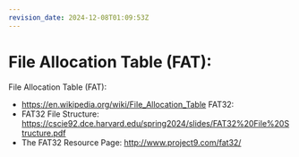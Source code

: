 ```yaml
---
revision_date: 2024-12-08T01:09:53Z
---
```

# File Allocation Table (FAT):
File Allocation Table (FAT):
* https://en.wikipedia.org/wiki/File_Allocation_Table
FAT32:
* FAT32 File Structure: https://cscie92.dce.harvard.edu/spring2024/slides/FAT32%20File%20Structure.pdf
* The FAT32 Resource Page: http://www.project9.com/fat32/